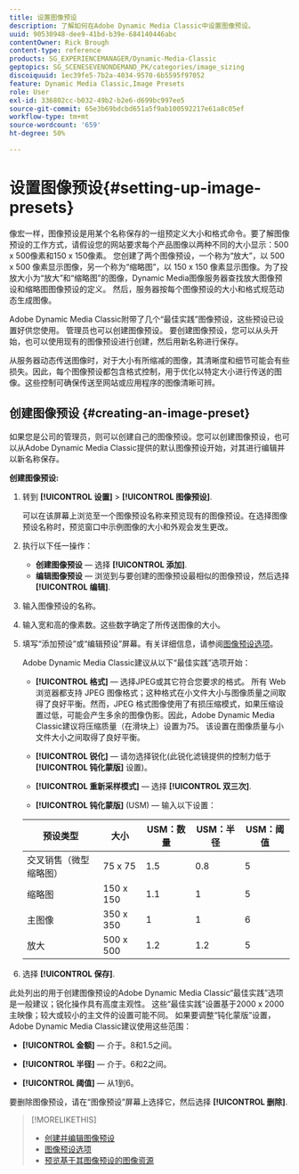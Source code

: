 ```yaml
---
title: 设置图像预设
description: 了解如何在Adobe Dynamic Media Classic中设置图像预设。
uuid: 90530948-dee9-41bd-b39e-684140446abc
contentOwner: Rick Brough
content-type: reference
products: SG_EXPERIENCEMANAGER/Dynamic-Media-Classic
geptopics: SG_SCENESEVENONDEMAND_PK/categories/image_sizing
discoiquuid: 1ec39fe5-7b2a-4034-9570-6b5595f97052
feature: Dynamic Media Classic,Image Presets
role: User
exl-id: 336802cc-b032-49b2-b2e6-d699bc997ee5
source-git-commit: 65e3b69bdcbd651a5f9ab100592217e61a8c05ef
workflow-type: tm+mt
source-wordcount: '659'
ht-degree: 50%

---
```


# 设置图像预设{#setting-up-image-presets}

像宏一样，图像预设是用某个名称保存的一组预定义大小和格式命令。要了解图像预设的工作方式，请假设您的网站要求每个产品图像以两种不同的大小显示：500 x 500像素和150 x 150像素。 您创建了两个图像预设，一个称为“放大”，以 500 x 500 像素显示图像，另一个称为“缩略图”，以 150 x 150 像素显示图像。为了投放大小为“放大”和“缩略图”的图像，Dynamic Media图像服务器查找放大图像预设和缩略图图像预设的定义。 然后，服务器按每个图像预设的大小和格式规范动态生成图像。

Adobe Dynamic Media Classic附带了几个“最佳实践”图像预设，这些预设已设置好供您使用。 管理员也可以创建图像预设。 要创建图像预设，您可以从头开始，也可以使用现有的图像预设进行创建，然后用新名称进行保存。

从服务器动态传送图像时，对于大小有所缩减的图像，其清晰度和细节可能会有些损失。因此，每个图像预设都包含格式控制，用于优化以特定大小进行传送的图像。这些控制可确保传送至网站或应用程序的图像清晰可辨。

## 创建图像预设 {#creating-an-image-preset}

如果您是公司的管理员，则可以创建自己的图像预设。您可以创建图像预设，也可以从Adobe Dynamic Media Classic提供的默认图像预设开始，对其进行编辑并以新名称保存。

**创建图像预设:**

1. 转到 **[!UICONTROL 设置]** > **[!UICONTROL 图像预设]**.

   可以在该屏幕上浏览至一个图像预设名称来预览现有的图像预设。在选择图像预设名称时，预览窗口中示例图像的大小和外观会发生更改。

1. 执行以下任一操作：

   * **创建图像预设**  — 选择 **[!UICONTROL 添加]**.
   * **编辑图像预设**  — 浏览到与要创建的图像预设最相似的图像预设，然后选择 **[!UICONTROL 编辑]**.

1. 输入图像预设的名称。
1. 输入宽和高的像素数。这些数字确定了所传送图像的大小。
1. 填写“添加预设”或“编辑预设”屏幕。有关详细信息，请参阅[图像预设选项](application-setup.md#image_preset_options)。

   Adobe Dynamic Media Classic建议从以下“最佳实践”选项开始：

   * **[!UICONTROL 格式]**  — 选择JPEG或其它符合您要求的格式。 所有 Web 浏览器都支持 JPEG 图像格式；这种格式在小文件大小与图像质量之间取得了良好平衡。然而，JPEG 格式图像使用了有损压缩模式，如果压缩设置过低，可能会产生多余的图像伪影。因此，Adobe Dynamic Media Classic建议将压缩质量（在滑块上）设置为75。 该设置在图像质量与小文件大小之间取得了良好平衡。

   * **[!UICONTROL 锐化]**  — 请勿选择锐化(此锐化滤镜提供的控制力低于 **[!UICONTROL 钝化蒙版]** 设置)。

   * **[!UICONTROL 重新采样模式]**  — 选择 **[!UICONTROL 双三次]**.

   * **[!UICONTROL 钝化蒙版]** (USM) — 输入以下设置：

   | 预设类型 | 大小 | USM：数量 | USM：半径 | USM：阈值 |
   | --- | --- | --- | --- | --- |
   | 交叉销售（微型缩略图） | 75 x 75 | 1.5 | 0.8 | 5 |
   | 缩略图 | 150 x 150 | 1.1 | 1 | 5 |
   | 主图像 | 350 x 350 | 1 | 1 | 6 |
   | 放大 | 500 x 500 | 1.2 | 1.2 | 5 |

1. 选择 **[!UICONTROL 保存]**.

此处列出的用于创建图像预设的Adobe Dynamic Media Classic“最佳实践”选项是一般建议；锐化操作具有高度主观性。 这些“最佳实践”设置基于2000 x 2000主映像；较大或较小的主文件的设置可能不同。 如果要调整“钝化蒙版”设置，Adobe Dynamic Media Classic建议使用这些范围：

* **[!UICONTROL 金额]**  — 介于。8和1.5之间。

* **[!UICONTROL 半径]**  — 介于。6和2之间。

* **[!UICONTROL 阈值]**  — 从1到6。

要删除图像预设，请在“图像预设”屏幕上选择它，然后选择 **[!UICONTROL 删除]**.

>[!MORELIKETHIS]
>
>* [创建并编辑图像预设](application-setup.md#creating_and_editing_image_presets)
>* [图像预设选项](application-setup.md#image_preset_options)
>* [预览基于其图像预设的图像资源](previewing-asset.md#previewing_an_image_asset_based_on_its_image_preset)

